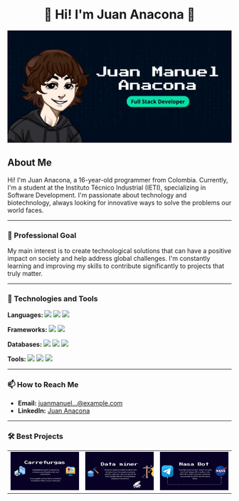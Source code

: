 # <div align="center">👋 Hi! I'm Juan Anacona 👋</div>

<p align="center">
  <img src="./Banner.png">
</p>

## About Me

Hi! I'm Juan Anacona, a 16-year-old programmer from Colombia. Currently, I'm a student at the Instituto Técnico Industrial (IETI), specializing in Software Development. I'm passionate about technology and biotechnology, always looking for innovative ways to solve the problems our world faces.

---

### 🎯 Professional Goal

My main interest is to create technological solutions that can have a positive impact on society and help address global challenges. I'm constantly learning and improving my skills to contribute significantly to projects that truly matter.

---

### 🔧 Technologies and Tools
<p><b>Languages: </b>
 <img src="https://img.shields.io/badge/JavaScript-black?style=flat-square&logo=javascript">
 <img src="https://img.shields.io/badge/Python-black?style=flat-square&logo=python&logoColor=%233776AB">
<img src="https://img.shields.io/badge/Java-orange?style=flat-square&logo=java">
</p>
<p><b>Frameworks: </b>
 <img src="https://img.shields.io/badge/React-black?style=flat-square&logo=react">
 <img src="https://img.shields.io/badge/NodeJs-black?style=flat-square&logo=nodedotjs">
</p>
<p><b>Databases: </b>
 <img src="https://img.shields.io/badge/Firebase-black?style=flat-square&logo=firebase&logoColor=%23ffae00">
 <img src="https://img.shields.io/badge/MySQL-black?style=flat-square&logo=mysql">
<img src="https://img.shields.io/badge/MongoDB-black?style=flat-square&logo=mongodb">
</p>
<p><b>Tools: </b>
  <img src="https://img.shields.io/badge/Git-black?style=flat-square&logo=git">
  <img src="https://img.shields.io/badge/Linux-black?style=flat-square&logo=linux&logoColor=%23ffffff">
  <img src="https://img.shields.io/badge/Docker-black?style=flat-square&logo=docker">
</p>

---

### 📫 How to Reach Me

- **Email:** [juanmanuel...@example.com](mailto:juanmanuelanaconamorales@gmail.com)
- **LinkedIn:** [Juan Anacona](https://www.linkedin.com/in/juan-anacona-96a461268/)

---

### 🛠️ Best Projects

<table>
  <tr>
    <td>
      <a href="https://github.com/JuanAnacona15/Carrefurgas">
        <img src="./Carrefurgas.png" width="100%">
      </a>
    </td>
    <td>
      <a href="https://github.com/JuanAnacona15/Scrapper">
        <img src="./Scrapper.png" width="100%">
      </a>
    </td>
    <td>
      <a href="https://github.com/JuanAnacona15/nasaBotT">
        <img src="./NasaBot.png" width="100%">
      </a>
    </td>
  </tr>
</table>

